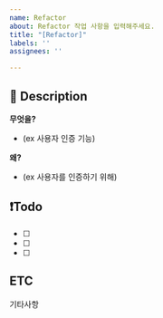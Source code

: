 ```yaml
---
name: Refactor
about: Refactor 작업 사항을 입력해주세요.
title: "[Refactor]"
labels: ''
assignees: ''

---
```


## 📝 Description
**무엇을?**
- (ex 사용자 인증 기능)

**왜?**
- (ex 사용자를 인증하기 위해)

## ❗️Todo
- [ ] 
- [ ] 
- [ ]


## ETC
기타사항

